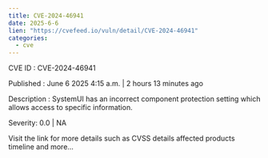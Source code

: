 ```yaml
---
title: CVE-2024-46941
date: 2025-6-6
lien: "https://cvefeed.io/vuln/detail/CVE-2024-46941"
categories:
  - cve
---
```


CVE ID : CVE-2024-46941

Published :  June 6
2025
4:15 a.m. | 2 hours
13 minutes ago

Description : SystemUI has an incorrect component protection setting
which allows access to specific information.

Severity: 0.0 | NA

Visit the link for more details
such as CVSS details
affected products
timeline
and more...
